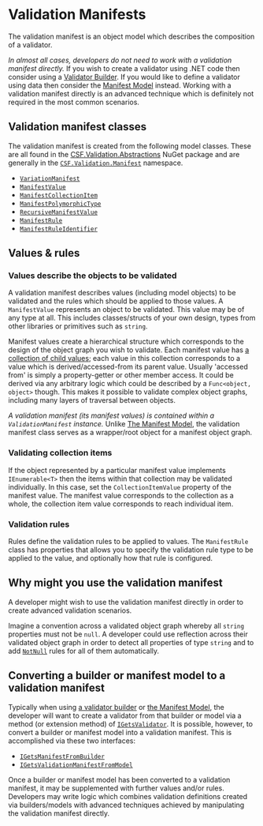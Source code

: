 # Validation Manifests

The validation manifest is an object model which describes the composition of a validator.

_In almost all cases, developers do not need to work with a validation manifest directly._
If you wish to create a validator using .NET code then consider using a [Validator Builder].
If you would like to define a validator using data then consider the [Manifest Model] instead.
Working with a validation manifest directly is an advanced technique which is definitely not required in the most common scenarios.

[Validator Builder]: ../WritingValidatorBuilders/index.md
[Manifest Model]: ../UsingTheManifestModel/index.md

## Validation manifest classes

The validation manifest is created from the following model classes. These are all found in the [CSF.Validation.Abstractions] NuGet package and are generally in the [`CSF.Validation.Manifest`] namespace.

* [`VariationManifest`]
* [`ManifestValue`]
* [`ManifestCollectionItem`]
* [`ManifestPolymorphicType`]
* [`RecursiveManifestValue`]
* [`ManifestRule`]
* [`ManifestRuleIdentifier`]

[`CSF.Validation.Manifest`]:xref:CSF.Validation.Manifest
[CSF.Validation.Abstractions]:https://www.nuget.org/packages/CSF.Validation.Abstractions/
[`VariationManifest`]:xref:CSF.Validation.Manifest.ValidationManifest
[`ManifestValue`]:xref:CSF.Validation.Manifest.ManifestValue
[`ManifestCollectionItem`]:xref:CSF.Validation.Manifest.ManifestCollectionItem
[`ManifestPolymorphicType`]:xref:CSF.Validation.Manifest.ManifestPolymorphicType
[`RecursiveManifestValue`]:xref:CSF.Validation.Manifest.RecursiveManifestValue
[`ManifestRule`]:xref:CSF.Validation.Manifest.ManifestRule
[`ManifestRuleIdentifier`]:xref:CSF.Validation.Manifest.ManifestRuleIdentifier
[`RuleIdentifierBase`]:xref:CSF.Validation.Rules.RuleIdentifierBase

## Values & rules

### Values describe the objects to be validated

A validation manifest describes values (including model objects) to be validated and the rules which should be applied to those values. A `ManifestValue` represents an object to be validated.
This value may be of any type at all.
This includes classes/structs of your own design, types from other libraries or primitives such as `string`.

Manifest values create a hierarchical structure which corresponds to the design of the object graph you wish to validate.
Each manifest value has [a collection of child values]; each value in this collection corresponds to a value which is derived/accessed-from its parent value.
Usually 'accessed from' is simply a property-getter or other member access.
It could be derived via any arbitrary logic which could be described by a `Func<object, object>` though.
This makes it possible to validate complex object graphs, including many layers of traversal between objects.

_A validation manifest (its manifest values) is contained within a `ValidationManifest` instance._
Unlike [The Manifest Model], the validation manifest class serves as a wrapper/root object for a manifest object graph.

### Validating collection items

If the object represented by a particular manifest value implements `IEnumerable<T>` then the items within that collection may be validated individually.
In this case, set the `CollectionItemValue` property of the manifest value.
The manifest value corresponds to the collection as a whole, the collection item value corresponds to reach individual item.

### Validation rules

Rules define the validation rules to be applied to values.
The `ManifestRule` class has properties that allows you to specify the validation rule type to be applied to the value, and optionally how that rule is configured.

[a collection of child values]::xref:CSF.Validation.Manifest.ManifestValue.Children
[The Manifest Model]:../UsingTheManifestModel/index.md

## Why might you use the validation manifest

A developer might wish to use the validation manifest directly in order to create advanced validation scenarios.

Imagine a convention across a validated object graph whereby all `string` properties must not be `null`.
A developer could use reflection across their validated object graph in order to detect all properties of type `string` and to add [`NotNull`] rules for all of them automatically.

[`NotNull`]:xref:CSF.Validation.Rules.NotNull

## Converting a builder or manifest model to a validation manifest

Typically when using [a validator builder] or [the Manifest Model], the developer will want to create a validator from that builder or model via a method (or extension method) of [`IGetsValidator`].
It is possible, however, to convert a builder or manifest model into a validation manifest.
This is accomplished via these two interfaces:

* [`IGetsManifestFromBuilder`]
* [`IGetsValidationManifestFromModel`]

Once a builder or manifest model has been converted to a validation manifest, it may be supplemented with further
values and/or rules.
Developers may write logic which combines validation definitions created via builders/models with advanced techniques achieved by manipulating the validation manifest directly.

[a validator builder]: ../WritingValidatorBuilders/index.md
[`IGetsValidator`]:xref:CSF.Validation.IGetsValidator
[`IGetsManifestFromBuilder`]:xref:CSF.Validation.Manifest.IGetsManifestFromBuilder
[`IGetsValidationManifestFromModel`]:xref:CSF.Validation.ManifestModel.IGetsValidationManifestFromModel
